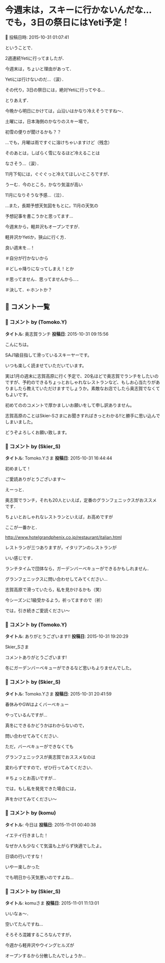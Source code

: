 # 今週末は，スキーに行かないんだな…でも，3日の祭日にはYeti予定！

📅 投稿日時: 2015-10-31 01:07:41

ということで．


2週連続Yetiに行ってましたが．


今週末は，ちょいと理由があって．


Yetiには行けないのだ…（涙）．


その代り，3日の祭日には，絶対Yetiに行ってやる…





とりあえず．


今晩から明日にかけては，山沿いはかなり冷えそうですね～．


土曜には，日本海側のかなりのスキー場で，


初雪の便りが聞けるかも？？





…でも，月曜は雨ですぐに溶けちゃいますけど（残念）


そのあとは，しばらく雪になるほど冷えることは


なさそう…（涙）．





11月下旬には，ぐぐぐっと冷えてほしいところですが．


うーむ．今のところ，かなり気温が高い


11月になりそうな予感…（泣）．


…また，長期予想天気図をもとに，11月の天気の


予想記事を書こうかと思ってます…





今週末から，軽井沢もオープンですが．


軽井沢かYetiか，狭山に行く方．


良い週末を…！





＃自分が行かないから


＃どしゃ降りになってしまえ！とか


＃思ってません．思ってませんから…．


＃決して．←ホントか？

## 💬 コメント一覧

### 💬 コメント by (Tomoko.Y)
**タイトル**: 奥志賀ランチ
**投稿日**: 2015-10-31 09:15:56

こんにちは。

SAJ1級目指して滑っているスキーヤーです。

いつも楽しく読ませていただいています。



実は1月の週末に志賀高原に行く予定で、20名ほどで奥志賀でランチをしたいのですが、予約のできるちょっとおしゃれなレストランなど、もしお心当たりがありましたら教えていただけますでしょうか。素敵なお店でしたら奥志賀でなくてもよいです。

初めてののコメントで厚かましいお願いをして申し訳ありません。

志賀高原のことはSkier-Sさまにお聞きすればきっとわかる!!と勝手に思い込んでしまいました。



どうぞよろしくお願い致します。

### 💬 コメント by (Skier_S)
**タイトル**: Tomoko.Yさま
**投稿日**: 2015-10-31 16:44:44

初めまして！

ご愛読ありがとうございます～



えーっと．

奥志賀でランチ，それも20人といえば，定番のグランフェニックスがおススメです．

ちょいとおしゃれなレストランといえば，お高めですが

ここが一番かと．

http://www.hotelgrandphenix.co.jp/restaurant/italian.html

レストランが三つありますが，イタリアンのレストランが

いい感じです．



ランチタイムで団体なら，ガーデンバーベキューができるかもしれません．

グランフェニックスに問い合わせしてみてください…



志賀高原で滑っていたら，私を見かけるかも（笑）

今シーズンに1級受かるよう，祈ってますので（祈）



では，引き続きご愛読ください～

### 💬 コメント by (Tomoko.Y)
**タイトル**: ありがとうございます!!
**投稿日**: 2015-10-31 19:20:29

Skier_Sさま



コメントありがとうございます!

冬にガーデンバーベキューができるなど思いもよりませんでした。

### 💬 コメント by (Skier_S)
**タイトル**: Tomoko.Yさま
**投稿日**: 2015-10-31 20:41:59

春休みやGWはよくバーベキュー

やっているんですが…

真冬にできるかどうかはわからないので，

問い合わせてみてください．



ただ，バーベキューができなくても

グランフェニックスが奥志賀でおススメなのは

変わらずですので，ぜひ行ってみてください．

＃ちょっとお高いですが…



では，もし私を発見できた場合には，

声をかけてみてください～

### 💬 コメント by (komu)
**タイトル**: 今日は
**投稿日**: 2015-11-01 00:40:38

イエテイ行きました！

なぜか人も少なくて気温も上がらず快適でしたよ。

日頃の行いですな！

いやー楽しかった

でも明日から天気悪いのですよね…

### 💬 コメント by (Skier_S)
**タイトル**: komuさま
**投稿日**: 2015-11-01 11:13:01

いいなぁ～．

空いてたんですね…

そろそろ混雑するころなんですが，

今週から軽井沢やウイングヒルズが

オープンするから分散したんでしょうか…

